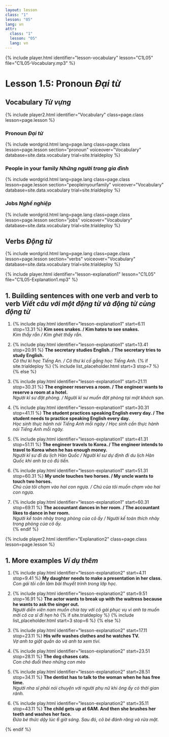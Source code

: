 ```yaml
---
layout: lesson
class: "1"
lesson: "05"
lang: vn
attr:
  class: "1"
  lesson: "05"
  lang: vn
---
```




{% include player.html identifier="lesson-vocabulary" lesson="C1L05" file="C1L05-Vocabulary.mp3" %}
# Lesson 1.5: Pronoun *Đại từ*


## Vocabulary *Từ vựng*

{% include player2.html identifier="Vocabulary" class=page.class lesson=page.lesson %}

### Pronoun *Đại từ*

{% include wordgrid.html lang=page.lang
		class=page.class 
		lesson=page.lesson 
		section="pronoun"
		voiceover="Vocabulary" 
		database=site.data.vocabulary 
		trial=site.trialdeploy %}



### People in your family *Những người trong gia đình*

{% include wordgrid.html lang=page.lang
		class=page.class 
		lesson=page.lesson 
		section="peopleinyourfamily"
		voiceover="Vocabulary" 
		database=site.data.vocabulary 
		trial=site.trialdeploy %}


### Jobs *Nghề nghiệp*

{% include wordgrid.html lang=page.lang
		class=page.class 
		lesson=page.lesson 
		section="jobs"
		voiceover="Vocabulary" 
		database=site.data.vocabulary 
		trial=site.trialdeploy %}




## Verbs *Động từ*

{% include wordgrid.html lang=page.lang
		class=page.class 
		lesson=page.lesson 
		section="verbs"
		voiceover="Vocabulary" 
		database=site.data.vocabulary 
		trial=site.trialdeploy %}



{% include player.html identifier="lesson-explanation1" lesson="C1L05" file="C1L05-Explanation1.mp3" %}

## 1. Building sentences with one verb and verb to verb *Viết câu với một động từ và động từ cùng động từ*

1. {% include play.html identifier="lesson-explanation1" start=6.11 stop=13.31 %} **Kim sees snakes. / Kim hates to see snakes.**  
*Kim thấy rắn / Kim ghét thấy rắn.*  
  
2. {% include play.html identifier="lesson-explanation1" start=13.41 stop=20.91 %} **The secretary studies English. / The secretary tries to study English.**   
*Cô thư kí học Tiếng An. / Cô thư kí cố gắng học Tiếng Anh.*
{% if site.trialdeploy %}
	{% include list_placeholder.html start=3 stop=7 %}
	{% else %}

3. {% include play.html identifier="lesson-explanation1" start=21.11 stop=30.31 %} **The engineer reserves a room. / The engineer wants to reserve a room at a hotel.**   
*Người kĩ sư đặt phòng. / Người kĩ sư muốn đặt phòng tại một khách sạn.*


4. {% include play.html identifier="lesson-explanation1" start=30.31 stop=41.11 %} **The student practices speaking English every day. / The student needs to practice speaking English every day.**  
 *Học sinh thực hành nói Tiếng Anh mỗi ngày / Học sinh cần thực hành nói Tiếng Anh mỗi ngày.*

5. {% include play.html identifier="lesson-explanation1" start=41.31 stop=51.11 %} **The engineer travels to Korea. / The engineer intends to travel to Korea when he has enough money.**   
*Người kĩ sư đi du lịch Hàn Quốc / Người kĩ sư dự định đi du lịch Hàn Quốc khi anh ta có đủ tiền.*

6. {% include play.html identifier="lesson-explanation1" start=51.31 stop=60.31 %} **My uncle touches two horses. / My uncle wants to touch two horses.**   
*Chú của tôi chạm vào hai con ngựa. / Chú của tôi muốn chạm vào hai con ngựa.*

7. {% include play.html identifier="lesson-explanation1" start=60.31 stop=69.11 %} **The accountant dances in her room. / The accountant likes to dance in her room.**   
*Người kế toán nhảy trong phòng của cô ấy / Người kế toán thích nhảy trong phòng của cô ấy.*  
{% endif %}


{% include player2.html identifier="Explanation2" class=page.class lesson=page.lesson %}

## 1. More examples *Ví dụ thêm* 

1. {% include play.html identifier="lesson-explanation2" start=4.11 stop=9.41 %} **My daughter needs to make a presentation in her class.**   
*Con gái tôi cần làm bài thuyết trình trong lớp học.*

2. {% include play.html identifier="lesson-explanation2" start=9.51 stop=16.91 %} **The actor wants to break up with the waitress because he wants to ask the singer out.**   
*Người diễn viên nam muốn chia tay với cô gái phục vụ vì anh ta muốn mời cô ca sĩ đi hẹn hò*
{% if site.trialdeploy %}
	{% include list_placeholder.html start=3 stop=6 %}
	{% else %}
	
3. {% include play.html identifier="lesson-explanation2" start=17.11 stop=23.11 %} **His wife washes clothes and he watches TV.**  
 *Vợ anh ta giặt quần áo và anh ta xem tivi.*

4. {% include play.html identifier="lesson-explanation2" start=23.51 stop=28.11 %} **The dog chases cats.**  
 *Con chó đuổi theo những con mèo*

5. {% include play.html identifier="lesson-explanation2" start=28.51 stop=34.11 %} **The dentist has to talk to the woman when he has free time.**   
*Người nha sĩ phải nói chuyện với người phụ nữ khi ông ấy có thời gian rảnh.*

6. {% include play.html identifier="lesson-explanation2" start=35.11 stop=43.11 %} **The child gets up at 6AM. And then she brushes her teeth and washes her face.**  
*Đứa bé thức dậy lúc 6 giờ sáng. Sau đó, cô bé đánh răng và rửa mặt.*

{% endif %}

